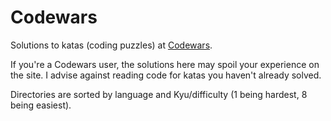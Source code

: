 # Codewars

Solutions to katas (coding puzzles) at [Codewars](https://www.codewars.com).

If you're a Codewars user, the solutions here may spoil your experience on the
site. I advise against reading code for katas you haven't already solved.

Directories are sorted by language and Kyu/difficulty (1 being hardest, 8
being easiest).